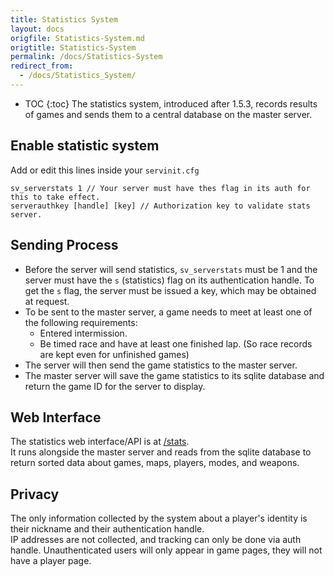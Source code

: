 ```yaml
---
title: Statistics System
layout: docs
origfile: Statistics-System.md
origtitle: Statistics-System
permalink: /docs/Statistics-System
redirect_from:
  - /docs/Statistics_System/
---
```

* TOC
{:toc}
The statistics system, introduced after 1.5.3, records results of games and sends them to a central database on the master server.

## Enable statistic system
Add or edit this lines inside your `servinit.cfg`
```
sv_serverstats 1 // Your server must have thes flag in its auth for this to take effect.
serverauthkey [handle] [key] // Authorization key to validate stats server.
```
## Sending Process
- Before the server will send statistics, `sv_serverstats` must be 1 and the server must have the `s` (statistics) flag on its authentication handle. To get the `s` flag, the server must be issued a key, which may be obtained at request.
- To be sent to the master server, a game needs to meet at least one of the following requirements:
    - Entered intermission.
    - Be timed race and have at least one finished lap. (So race records are kept even for unfinished games)
- The server will then send the game statistics to the master server.
- The master server will save the game statistics to its sqlite database and return the game ID for the server to display.

## Web Interface
The statistics web interface/API is at [/stats](/stats).  
It runs alongside the master server and reads from the sqlite database to return sorted data about games, maps, players, modes, and weapons.

## Privacy
The only information collected by the system about a player's identity is their nickname and their authentication handle.  
IP addresses are not collected, and tracking can only be done via auth handle. Unauthenticated users will only appear in game pages, they will not have a player page.
